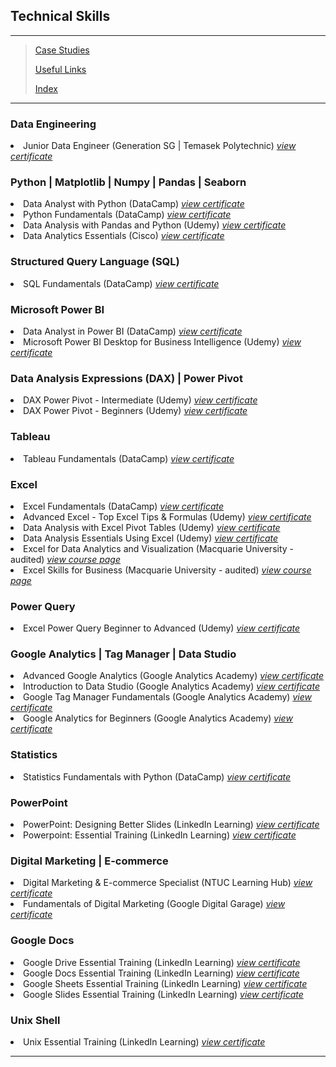 <!--<span style="font-family:Papyrus; font-size:3em; color:SlateGray;">Certified IT Skills</span>-->
<h2>Technical Skills</h2>

---

> [Case Studies](portfolio.md)
> 
> [Useful Links](links.md)
>
> [Index](index.md)

---
<h3>Data Engineering</h3>
<li>
 Junior Data Engineer (Generation SG | Temasek Polytechnic) <a href="images/jde-certificate-of-completion.jpeg"><i>view certificate</i></a>
</li>

<h3>Python | Matplotlib | Numpy | Pandas | Seaborn</h3>
<li>
 Data Analyst with Python (DataCamp) <a href="https://www.datacamp.com/completed/statement-of-accomplishment/track/a6a9996f6edd240809caf4ae364a4b2eed0144a7"><i>view certificate</i></a>
</li>
<li>
 Python Fundamentals (DataCamp) <a href="https://www.datacamp.com/completed/statement-of-accomplishment/track/d156317e7f74b317f3f2f85b9fb9125e7cbcdd4d"><i>view certificate</i></a>
</li>
<li>
 Data Analysis with Pandas and Python (Udemy) <a href="images/Data_analysis_with_pandas_and_python.jpg"><i>view certificate</i></a>
</li>
<li>
 Data Analytics Essentials (Cisco) <a href="images/data_analytics_essentials.pdf"><i>view certificate</i></a>
</li>

<h3>Structured Query Language (SQL)</h3>
<li>
 SQL Fundamentals (DataCamp) <a href="https://www.datacamp.com/completed/statement-of-accomplishment/track/e41a418c6e4c20aeaf305e19fd63594e9c55e089"><i>view certificate</i></a>
</li>

<h3>Microsoft Power BI</h3>
<li>
 Data Analyst in Power BI (DataCamp) <a href="https://www.datacamp.com/completed/statement-of-accomplishment/track/2e68a585ccb47ae7d3145b72f64aef4cfcb1b028"><i>view certificate</i></a>
</li>
<li>
 Microsoft Power BI Desktop for Business Intelligence (Udemy) <a 
href="images/microsoft_powerbi_desktop_for_business_intelligence.jpeg"><i>view certificate</i></a>
</li>

<h3>Data Analysis Expressions (DAX) | Power Pivot</h3>
<li>
 DAX Power Pivot - Intermediate (Udemy) <a href="images/DAX_Power_Pivot_10_Easy_Steps_for_Intermediates.jpeg"><i>view 
certificate</i></a>
</li>
<li>
 DAX Power Pivot - Beginners (Udemy) <a href="images/DAX_Power_Pivot_10_Easy_Steps_for_Beginners.jpg"><i>view certificate</i></a>
</li>

<h3>Tableau</h3>
<li>
 Tableau Fundamentals (DataCamp) <a href="https://www.datacamp.com/completed/statement-of-accomplishment/track/207fcad7a800c96dd6f4fc885c2f7aad91ac882e"><i>view certificate</i></a>
</li>

<h3>Excel</h3>
<li>
 Excel Fundamentals (DataCamp) <a href="https://www.datacamp.com/completed/statement-of-accomplishment/track/86cf67f059b53c6d8ba1b7d82d6c76b2dc0b0f66"><i>view certificate</i></a>
</li>
<li>
 Advanced Excel - Top Excel Tips & Formulas (Udemy) <a href="images/advanced_excel_tips_formulas.jpg"><i>view certificate</i></a>
</li>
<li>
 Data Analysis with Excel Pivot Tables (Udemy) <a href="images/data_analysis_with_excel_pivot_tables.jpg"><i>view certificate</i></a>
</li>
<li>
 Data Analysis Essentials Using Excel (Udemy) <a href="images/data_analysis_essentials_using_excel.jpg"><i>view certificate</i></a>
</li>
<li>
 Excel for Data Analytics and Visualization (Macquarie University - audited) <a href="https://www.coursera.org/specializations/excel-data-analytics-visualization"><i>view course page</i></a>
</li>
<li>
 Excel Skills for Business (Macquarie University - audited) <a href="https://www.coursera.org/specializations/excel"><i>view course page</i></a>
</li>

<h3>Power Query</h3>
<li>
 Excel Power Query Beginner to Advanced (Udemy) <a href="images/excel_power_query_beginner_to_advanced.jpeg"> 
<i>view certificate</i></a>
</li>

<h3>Google Analytics | Tag Manager | Data Studio</h3>
<li>
 Advanced Google Analytics (Google Analytics Academy) <a href="images/advanced_google_analytics.jpg"><i>view certificate</i></a>
</li>
<li>
 Introduction to Data Studio (Google Analytics Academy) <a href="images/introduction_to_data_studio.jpg"><i>view certificate</i></a>
</li>
<li>
 Google Tag Manager Fundamentals (Google Analytics Academy) <a href="images/google_tag_manager_fundamentals.jpg"><i>view certificate</i></a>
</li>
<li>
 Google Analytics for Beginners (Google Analytics Academy) <a href="images/google_analytics_for_beginners.jpg"><i>view certificate</i></a>
</li>

<h3>Statistics</h3>
<li>
 Statistics Fundamentals with Python (DataCamp) <a href="https://www.datacamp.com/completed/statement-of-accomplishment/track/5194ee3e181b6e9caa46832d25021915a5b25f25"><i>view certificate</i></a>
</li>

<h3>PowerPoint</h3>
<li>
 PowerPoint: Designing Better Slides (LinkedIn Learning) <a href="images/powerpoint_design_better_slides.jpg"><i>view certificate</i></a>
</li>
<li>
 Powerpoint: Essential Training (LinkedIn Learning) <a href="images/powerpoint_essential_training.jpg"><i>view certificate</i></a>
</li>

<h3>Digital Marketing | E-commerce</h3>
<li>
 Digital Marketing & E-commerce Specialist (NTUC Learning Hub) <a href="images/digital_marketing_and_ecommerce_specialist_cert_0001.jpg"><i>view certificate</i></a>
</li>
<li>
 Fundamentals of Digital Marketing (Google Digital Garage) <a href="images/fundamentals_of_digital_marketing.jpg"><i>view certificate</i></a>
</li>

<h3>Google Docs</h3>
<li>
 Google Drive Essential Training (LinkedIn Learning) <a href="images/google_drive_essential_training.jpg"><i>view certificate</i></a>
</li>
<li>
 Google Docs Essential Training (LinkedIn Learning) <a href="images/google_docs_essential_training.jpg"><i>view certificate</i></a>
</li>
<li>
 Google Sheets Essential Training (LinkedIn Learning) <a href="images/google_sheets_essential_training.jpg"><i>view certificate</i></a>
</li>
<li>
 Google Slides Essential Training (LinkedIn Learning) <a href="images/google_slides_essential_training.jpg"><i>view certificate</i></a>
</li>

<h3>Unix Shell</h3>
<li>
 Unix Essential Training (LinkedIn Learning) <a href="images/unix_essential_training.jpg"><i>view certificate</i></a>
</li>

<hr>
